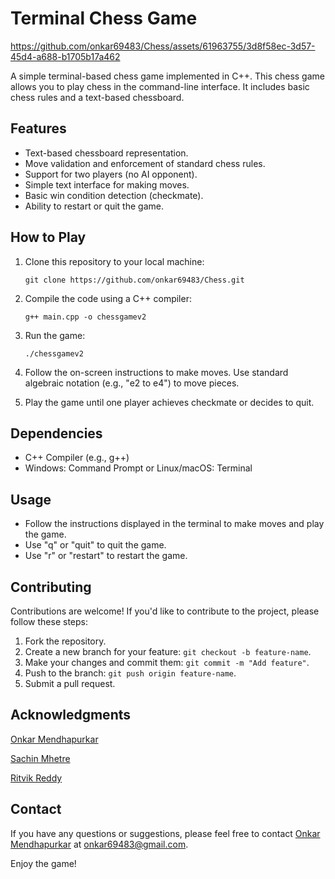 # Terminal Chess Game

https://github.com/onkar69483/Chess/assets/61963755/3d8f58ec-3d57-45d4-a688-b1705b17a462

A simple terminal-based chess game implemented in C++. This chess game allows you to play chess in the command-line interface. It includes basic chess rules and a text-based chessboard.

## Features

- Text-based chessboard representation.
- Move validation and enforcement of standard chess rules.
- Support for two players (no AI opponent).
- Simple text interface for making moves.
- Basic win condition detection (checkmate).
- Ability to restart or quit the game.

## How to Play

1. Clone this repository to your local machine:

   ```shell
   git clone https://github.com/onkar69483/Chess.git
   ```

2. Compile the code using a C++ compiler:

   ```shell
   g++ main.cpp -o chessgamev2
   ```

3. Run the game:

   ```shell
   ./chessgamev2
   ```

4. Follow the on-screen instructions to make moves. Use standard algebraic notation (e.g., "e2 to e4") to move pieces.

5. Play the game until one player achieves checkmate or decides to quit.

## Dependencies

- C++ Compiler (e.g., g++)
- Windows: Command Prompt or Linux/macOS: Terminal

## Usage

- Follow the instructions displayed in the terminal to make moves and play the game.
- Use "q" or "quit" to quit the game.
- Use "r" or "restart" to restart the game.

## Contributing

Contributions are welcome! If you'd like to contribute to the project, please follow these steps:

1. Fork the repository.
2. Create a new branch for your feature: `git checkout -b feature-name`.
3. Make your changes and commit them: `git commit -m "Add feature"`.
4. Push to the branch: `git push origin feature-name`.
5. Submit a pull request.

## Acknowledgments

[Onkar Mendhapurkar](https://github.com/onkar69483)

[Sachin Mhetre](https://github.com/Sachin-Mhetre)

[Ritvik Reddy](https://github.com/Silenwolf02)

## Contact

If you have any questions or suggestions, please feel free to contact [Onkar Mendhapurkar](https://github.com/onkar69483) at [onkar69483@gmail.com](onkar69483@gmail.com).

Enjoy the game!
